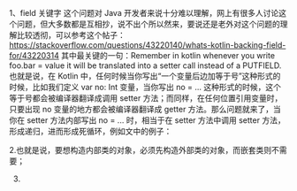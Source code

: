 

1、field 关键字
这个问题对 Java 开发者来说十分难以理解，网上有很多人讨论这个问题，但大多数都是互相抄，说不出个所以然来，要说还是老外对这个问题的理解比较透彻，可以参考这个帖子：https://stackoverflow.com/questions/43220140/whats-kotlin-backing-field-for/43220314
其中最关键的一句：Remember in kotlin whenever you write foo.bar = value it will be translated into a setter call instead of a PUTFIELD.
也就是说，在 Kotlin 中，任何时候当你写出“一个变量后边加等于号”这种形式的时候，比如我们定义 var no: Int 变量，当你写出 no = ... 这种形式的时候，这个等于号都会被编译器翻译成调用 setter 方法；而同样，在任何位置引用变量时，只要出现 no 变量的地方都会被编译器翻译成 getter 方法。那么问题就来了，当你在 setter 方法内部写出 no = ... 时，相当于在 setter 方法中调用 setter 方法，形成递归，进而形成死循环，例如文中的例子：


2.也就是说，要想构造内部类的对象，必须先构造外部类的对象，而嵌套类则不需要；



3.



